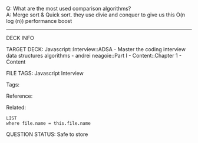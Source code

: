 Q: What are the most used comparison algorithms?  
A: Merge sort & Quick sort. they use divie and conquer to give us this O(n log (n)) performance boost
<!--ID: 1690376045764-->

---

DECK INFO

TARGET DECK: Javascript::Interview::ADSA - Master the coding interview data structures algorithms - andrei neagoie::Part I - Content::Chapter 1 - Content

FILE TAGS: Javascript Interview

Tags:

Reference:

Related:

```dataview
LIST
where file.name = this.file.name
```

QUESTION STATUS: Safe to store